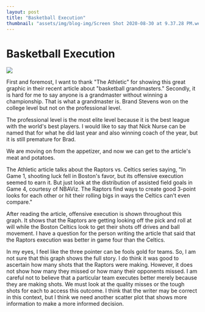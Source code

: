 ```yaml
---
layout: post
title: "Basketball Execution"
thumbnail: "assets/img/blog-img/Screen Shot 2020-08-30 at 9.37.28 PM.webp"
---
```


# Basketball Execution 

![]({{site.url}}{{site.baseurl}}/assets/img/blog-img/raptors%20vs%20celtics%203s.webp?raw=true)

First and foremost, I want to thank "The Athletic" for showing this great graphic in their recent article about "basketball grandmasters." Secondly,  it is hard for me to say anyone is a grandmaster without winning a championship.  That is what a grandmaster is. Brand Stevens won on the college level but not on the professional level.

The professional level is the most elite level because it is the best league with the world's best players.  I would like to say that Nick Nurse can be named that for what he did last year 
and also winning coach of the year, but it is still premature for Brad.  

We are moving on from the appetizer, and now we can get to the article's meat and potatoes. 

The Athletic article talks about the Raptors vs. Celtics series saying, "In Game 1, shooting luck fell in Boston's favor, but its offensive execution seemed to earn it. But just look at the distribution of assisted field goals in Game 4, courtesy of NBAViz. The Raptors find ways to create good 3-point looks for each other or hit their rolling bigs in ways the Celtics can't even compare."

After reading the article, offensive execution is shown throughout this graph.  It shows that the Raptors are getting looking off the pick and roll at will while the 
Boston Celtics look to get their shots off drives and ball movement.  I have a question for the person writing the article that said that the Raptors execution was better in game four than the Celtics. 

In my eyes, I feel like the three pointer can be fools gold for teams.  So, I am not sure that this graph shows the full story.  I do think it was good to ascertain how many shots that the Raptors were making.  However, it does not show how many they missed or how many their opponents missed.  I am careful not to believe that a particular team executes better merely because they are making shots.  We must look at the quality misses or the tough shots for each to access this outcome.  I think that
the writer may be correct in this context, but I think we need another scatter plot that shows more information to make a more informed decision.  

